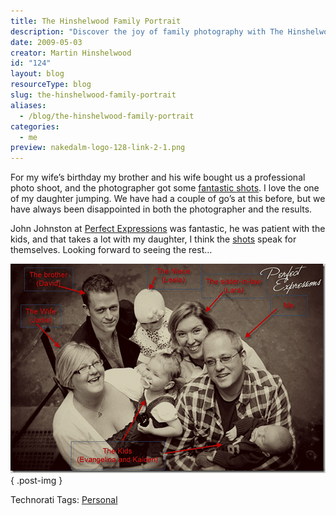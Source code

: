 ```yaml
---
title: The Hinshelwood Family Portrait
description: "Discover the joy of family photography with The Hinshelwood Family Portrait. Explore stunning shots and heartfelt moments captured by Perfect Expressions."
date: 2009-05-03
creator: Martin Hinshelwood
id: "124"
layout: blog
resourceType: blog
slug: the-hinshelwood-family-portrait
aliases:
  - /blog/the-hinshelwood-family-portrait
categories:
  - me
preview: nakedalm-logo-128-link-2-1.png
---
```


For my wife’s birthday my brother and his wife bought us a professional photo shoot, and the photographer got some [fantastic shots](http://perfectexpressions.co.uk/blog/2009/05/the-hinshelwood-family-portrait-shoot/). I love the one of my daughter jumping. We have had a couple of go’s at this before, but we have always been disappointed in both the photographer and the results.

John Johnston at [Perfect Expressions](http://www.perfectexpressions.co.uk) was fantastic, he was patient with the kids, and that takes a lot with my daughter, I think the [shots](http://perfectexpressions.co.uk/blog/2009/05/the-hinshelwood-family-portrait-shoot/) speak for themselves. Looking forward to seeing the rest…

[![image](images/TheHinshelwoodFamily_13C24-image_11-1-2.png)](http://perfectexpressions.co.uk/blog/2009/05/the-hinshelwood-family-portrait-shoot/)
{ .post-img }

Technorati Tags: [Personal](http://technorati.com/tags/Personal)


